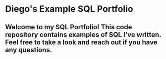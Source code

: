 # Diego's Example SQL Portfolio

## Welcome to my SQL Portfolio! This code repository contains examples of SQL I've written. Feel free to take a look and reach out if you have any questions.

